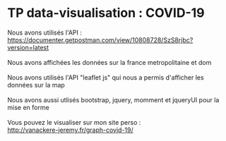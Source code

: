 <h1>TP data-visualisation : COVID-19</h1>

Nous avons utilisés l'API : <br>
https://documenter.getpostman.com/view/10808728/SzS8rjbc?version=latest
<br>
<br>
Nous avons affichées les données sur la france metropolitaine et dom
<br>
<br>
Nous avons utilisés l'API "leaflet js" qui nous a permis d'afficher les données sur la map
<br>
<br>
Nous avons aussi utlisés bootstrap, jquery, momment et jqueryUI pour la mise en forme
<br>
<br>
Vous pouvez le visualiser sur mon site perso : <br>
http://vanackere-jeremy.fr/graph-covid-19/
